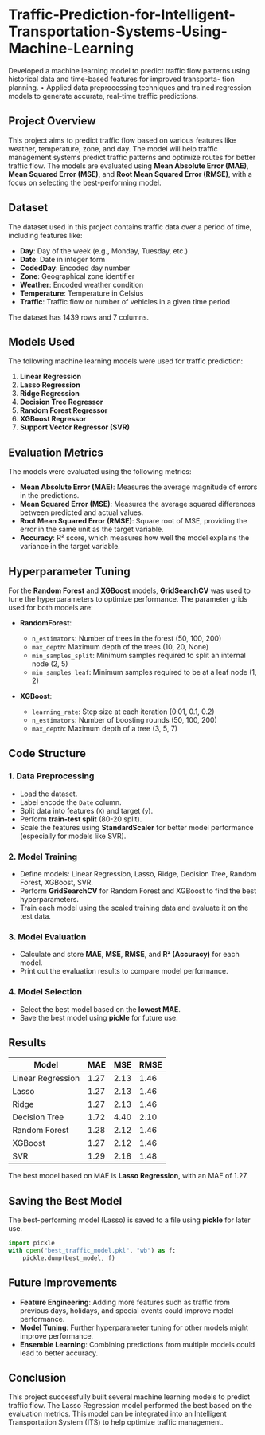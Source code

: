 # Traffic-Prediction-for-Intelligent-Transportation-Systems-Using-Machine-Learning
Developed a machine learning model to predict traffic flow patterns using historical data and time-based features for improved transporta- tion planning. • Applied data preprocessing techniques and trained regression models to generate accurate, real-time traffic predictions.


## Project Overview

This project aims to predict traffic flow based on various features like weather, temperature, zone, and day. The model will help traffic management systems predict traffic patterns and optimize routes for better traffic flow. The models are evaluated using **Mean Absolute Error (MAE)**, **Mean Squared Error (MSE)**, and **Root Mean Squared Error (RMSE)**, with a focus on selecting the best-performing model.

## Dataset

The dataset used in this project contains traffic data over a period of time, including features like:

- **Day**: Day of the week (e.g., Monday, Tuesday, etc.)
- **Date**: Date in integer form
- **CodedDay**: Encoded day number
- **Zone**: Geographical zone identifier
- **Weather**: Encoded weather condition
- **Temperature**: Temperature in Celsius
- **Traffic**: Traffic flow or number of vehicles in a given time period

The dataset has 1439 rows and 7 columns.

## Models Used

The following machine learning models were used for traffic prediction:

1. **Linear Regression**
2. **Lasso Regression**
3. **Ridge Regression**
4. **Decision Tree Regressor**
5. **Random Forest Regressor**
6. **XGBoost Regressor**
7. **Support Vector Regressor (SVR)**

## Evaluation Metrics

The models were evaluated using the following metrics:

- **Mean Absolute Error (MAE)**: Measures the average magnitude of errors in the predictions.
- **Mean Squared Error (MSE)**: Measures the average squared differences between predicted and actual values.
- **Root Mean Squared Error (RMSE)**: Square root of MSE, providing the error in the same unit as the target variable.
- **Accuracy**: R² score, which measures how well the model explains the variance in the target variable.

## Hyperparameter Tuning

For the **Random Forest** and **XGBoost** models, **GridSearchCV** was used to tune the hyperparameters to optimize performance. The parameter grids used for both models are:

- **RandomForest**:
  - `n_estimators`: Number of trees in the forest (50, 100, 200)
  - `max_depth`: Maximum depth of the trees (10, 20, None)
  - `min_samples_split`: Minimum samples required to split an internal node (2, 5)
  - `min_samples_leaf`: Minimum samples required to be at a leaf node (1, 2)

- **XGBoost**:
  - `learning_rate`: Step size at each iteration (0.01, 0.1, 0.2)
  - `n_estimators`: Number of boosting rounds (50, 100, 200)
  - `max_depth`: Maximum depth of a tree (3, 5, 7)

## Code Structure

### 1. **Data Preprocessing**
   - Load the dataset.
   - Label encode the `Date` column.
   - Split data into features (`X`) and target (`y`).
   - Perform **train-test split** (80-20 split).
   - Scale the features using **StandardScaler** for better model performance (especially for models like SVR).

### 2. **Model Training**
   - Define models: Linear Regression, Lasso, Ridge, Decision Tree, Random Forest, XGBoost, SVR.
   - Perform **GridSearchCV** for Random Forest and XGBoost to find the best hyperparameters.
   - Train each model using the scaled training data and evaluate it on the test data.

### 3. **Model Evaluation**
   - Calculate and store **MAE**, **MSE**, **RMSE**, and **R² (Accuracy)** for each model.
   - Print out the evaluation results to compare model performance.

### 4. **Model Selection**
   - Select the best model based on the **lowest MAE**.
   - Save the best model using **pickle** for future use.

## Results

| Model             | MAE  | MSE   | RMSE  | 
|-------------------|------|-------|-------|
| Linear Regression | 1.27 | 2.13  | 1.46  | 
| Lasso             | 1.27 | 2.13  | 1.46  | 
| Ridge             | 1.27 | 2.13  | 1.46  | 
| Decision Tree     | 1.72 | 4.40  | 2.10  | 
| Random Forest     | 1.28 | 2.12  | 1.46  |
| XGBoost           | 1.27 | 2.12  | 1.46  |
| SVR               | 1.29 | 2.18  | 1.48  |     

The best model based on MAE is **Lasso Regression**, with an MAE of 1.27.

## Saving the Best Model

The best-performing model (Lasso) is saved to a file using **pickle** for later use.

```python
import pickle
with open("best_traffic_model.pkl", "wb") as f:
    pickle.dump(best_model, f)
```

## Future Improvements

- **Feature Engineering**: Adding more features such as traffic from previous days, holidays, and special events could improve model performance.
- **Model Tuning**: Further hyperparameter tuning for other models might improve performance.
- **Ensemble Learning**: Combining predictions from multiple models could lead to better accuracy.

## Conclusion

This project successfully built several machine learning models to predict traffic flow. The Lasso Regression model performed the best based on the evaluation metrics. This model can be integrated into an Intelligent Transportation System (ITS) to help optimize traffic management.

